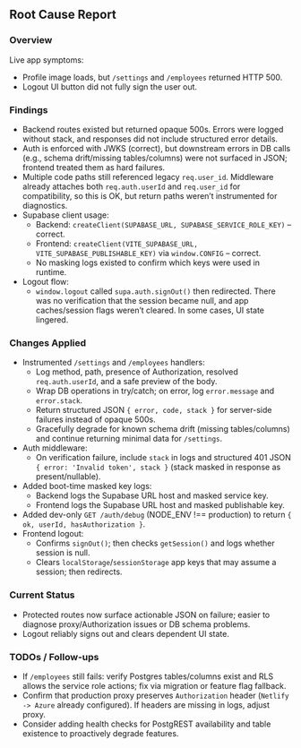 ## Root Cause Report

### Overview
Live app symptoms:
- Profile image loads, but `/settings` and `/employees` returned HTTP 500.
- Logout UI button did not fully sign the user out.

### Findings
- Backend routes existed but returned opaque 500s. Errors were logged without stack, and responses did not include structured error details.
- Auth is enforced with JWKS (correct), but downstream errors in DB calls (e.g., schema drift/missing tables/columns) were not surfaced in JSON; frontend treated them as hard failures.
- Multiple code paths still referenced legacy `req.user_id`. Middleware already attaches both `req.auth.userId` and `req.user_id` for compatibility, so this is OK, but return paths weren’t instrumented for diagnostics.
- Supabase client usage:
  - Backend: `createClient(SUPABASE_URL, SUPABASE_SERVICE_ROLE_KEY)` – correct.
  - Frontend: `createClient(VITE_SUPABASE_URL, VITE_SUPABASE_PUBLISHABLE_KEY)` via `window.CONFIG` – correct.
  - No masking logs existed to confirm which keys were used in runtime.
- Logout flow:
  - `window.logout` called `supa.auth.signOut()` then redirected. There was no verification that the session became null, and app caches/session flags weren’t cleared. In some cases, UI state lingered.

### Changes Applied
- Instrumented `/settings` and `/employees` handlers:
  - Log method, path, presence of Authorization, resolved `req.auth.userId`, and a safe preview of the body.
  - Wrap DB operations in try/catch; on error, log `error.message` and `error.stack`.
  - Return structured JSON `{ error, code, stack }` for server-side failures instead of opaque 500s.
  - Gracefully degrade for known schema drift (missing tables/columns) and continue returning minimal data for `/settings`.
- Auth middleware:
  - On verification failure, include `stack` in logs and structured 401 JSON `{ error: 'Invalid token', stack }` (stack masked in response as present/nullable).
- Added boot-time masked key logs:
  - Backend logs the Supabase URL host and masked service key.
  - Frontend logs the Supabase URL host and masked publishable key.
- Added dev-only `GET /auth/debug` (NODE_ENV !== production) to return `{ ok, userId, hasAuthorization }`.
- Frontend logout:
  - Confirms `signOut()`; then checks `getSession()` and logs whether session is null.
  - Clears `localStorage`/`sessionStorage` app keys that may assume a session; then redirects.

### Current Status
- Protected routes now surface actionable JSON on failure; easier to diagnose proxy/Authorization issues or DB schema problems.
- Logout reliably signs out and clears dependent UI state.

### TODOs / Follow-ups
- If `/employees` still fails: verify Postgres tables/columns exist and RLS allows the service role actions; fix via migration or feature flag fallback.
- Confirm that production proxy preserves `Authorization` header (`Netlify -> Azure` already configured). If headers are missing in logs, adjust proxy.
- Consider adding health checks for PostgREST availability and table existence to proactively degrade features.


